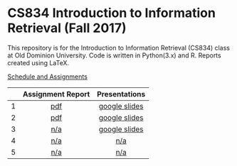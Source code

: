 # CS834 Introduction to Information Retrieval (Fall 2017)

This repository is for the Introduction to Information Retrieval (CS834) class at Old Dominion University. Code is written in Python(3.x) and R. Reports created using LaTeX.

[Schedule and Assignments](https://github.com/phonedude/cs834-f17/blob/master/index.md)

||Assignment Report|Presentations|
|:--------:|:--------:|:---:|
|1| [pdf](./assignments/A1/docs/assignment1.pdf)|[google slides](https://docs.google.com/presentation/d/1eau_8C03Lz_89oHDMq0hZ525wRUfiwwXmBYQxyrGdbw/edit?usp=sharing)|
|2| [pdf](./assignments/A2/docs/assignment2.pdf)|[google slides](https://docs.google.com/presentation/d/1DVG0fxRekgfrtf18ZsAU1rYtGo5Y5jEqXB-z3J17yA4/edit?usp=sharing)|
|3| [n/a](./assignments/A3/docs/assignment3.pdf)|[google slides](https://docs.google.com/presentation/d/1Bbn591xGmz5HjdhAnCN9nJSdh7xgADJj2FdLCigPSSM/edit?usp=sharing)|
|4| [n/a](./assignments/A4/docs/assignment4.pdf)|[n/a](./presentations/P4/)|
|5| [n/a](./assignments/A5/docs/assignment5.pdf)|[n/a](./presentations/P5/)|
